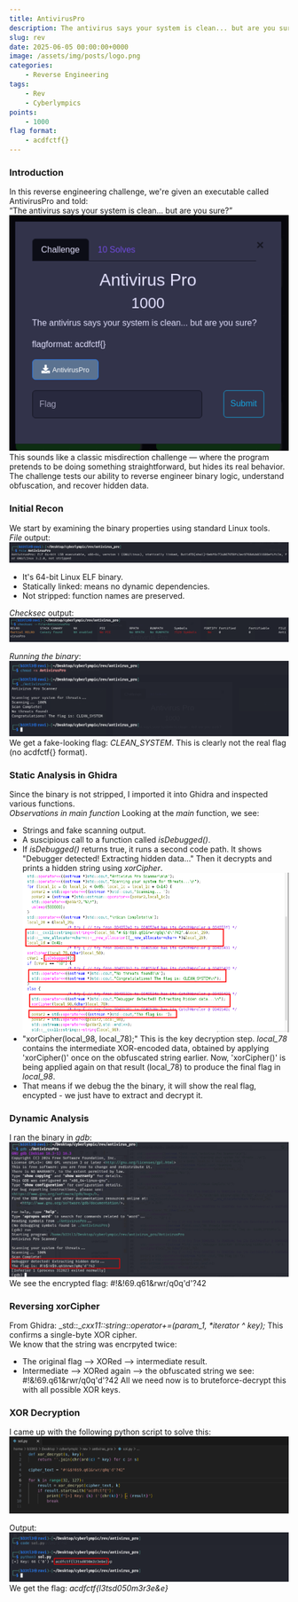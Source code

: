 ```yaml
---
title: AntivirusPro
description: The antivirus says your system is clean... but are you sure?
slug: rev
date: 2025-06-05 00:00:00+0000
image: /assets/img/posts/logo.png
categories:
    - Reverse Engineering
tags:
    - Rev
    - Cyberlympics
points:
    - 1000
flag format:
    - acdfctf{}
---
```


### Introduction
In this reverse engineering challenge, we're given an executable called AntivirusPro and told: <br>
“The antivirus says your system is clean... but are you sure?”
![Challenge](/assets/img/posts/antiviruspro/antiviruspro.png) <br>
This sounds like a classic misdirection challenge — where the program pretends to be doing something straightforward, but hides its real behavior. The challenge tests our ability to reverse engineer binary logic, understand obfuscation, and recover hidden data.

### Initial Recon
We start by examining the binary properties using standard Linux tools. <br>
_File_ output: ![Challenge](/assets/img/posts/antiviruspro/file.png) <br>
  - It's 64-bit Linux ELF binary.
  - Statically linked: means no dynamic dependencies.
  - Not stripped: function names are preserved.

_Checksec_ output: ![Challenge](/assets/img/posts/antiviruspro/checksec.png) <br>

_Running the binary_:
![Challenge](/assets/img/posts/antiviruspro/run.png) <br>
We get a fake-looking flag: _CLEAN_SYSTEM_. This is clearly not the real flag (no acdfctf{} format).

### Static Analysis in Ghidra
Since the binary is not stripped, I imported it into Ghidra and inspected various functions. <br>
_Observations in main function_
Looking at the _main_ function, we see:
  - Strings and fake scanning output.
  - A suscipious call to a function called _isDebugged()_.
  - If _isDebugged()_ returns true, it runs a second code path. It shows "Debugger detected! Extracting hidden data..." Then it decrypts and prints a hidden string using _xorCipher_.<br>
  ![Challenge](/assets/img/posts/antiviruspro/main.png) <br>
  - "xorCipher(local_98, local_78);" This is the key decryption step. _local_78_ contains the intermediate XOR-encoded data, obtained by applying 'xorCipher()' once on the obfuscated string earlier. Now, 'xorCipher()' is being applied again on that result (local_78) to produce the final flag in _local_98_.
  - That means if we debug the the binary, it will show the real flag, encypted - we just have to extract and decrypt it.

### Dynamic Analysis
I ran the binary in _gdb_: ![Challenge](/assets/img/posts/antiviruspro/gdb.png) <br>
We see the encrypted flag: #!&$!6$9.q61&rwr/q0q'd'?42

### Reversing xorCipher
From Ghidra: _std::__cxx11::string::operator+=(param_1, *iterator ^ key);_
This confirms a single-byte XOR cipher. <br>
We know that the string was encrpyted twice:
- The original flag --> XORed --> intermediate result.
- Intermediate --> XORed again --> the obfuscated string we see: #!&$!6$9.q61&rwr/q0q'd'?42
All we need now is to bruteforce-decrypt this with all possible XOR keys.

### XOR Decryption
I came up with the following python script to solve this:
![Challenge](/assets/img/posts/antiviruspro/script.png) <br>

Output:
![Challenge](/assets/img/posts/antiviruspro/flag.png) <br>
We get the flag: _acdfctf{l3tsd050m3r3e&e}_
  
